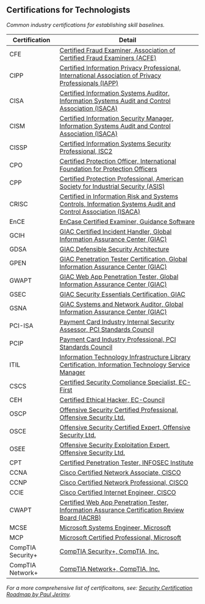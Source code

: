 
## Certifications for Technologists
*Common industry certifications for establishing skill baselines.*

| Certification     | Detail                                                                                                                                       | 
|-------------------|----------------------------------------------------------------------------------------------------------------------------------------------| 
| CFE               | [Certified Fraud Examiner, Association of Certified Fraud Examiners (ACFE)](http://www.acfe.com/)                                            | 
| CIPP              | [Certified Information Privacy Professional, International Association of Privacy Professionals (IAPP)](https://www.privacyassociation.org/) | 
| CISA              | [Certified Information Systems Auditor, Information Systems Audit and Control Association (ISACA)](http://www.isaca.org/)                    | 
| CISM              | [Certified Information Security Manager, Information Systems Audit and Control Association (ISACA)](http://www.isaca.org/)                   | 
| CISSP             | [Certified Information Systems Security Professional, ISC2](http://www.isc2.org/)                                                            | 
| CPO               | [Certified Protection Officer, International Foundation for Protection Officers](http://www.ifpo.org/)                                       | 
| CPP               | [Certified Protection Professional, American Society for Industrial Security (ASIS)](http://www.asisonline.org/)                             | 
| CRISC             | [Certified in Information Risk and Systems Controls, Information Systems Audit and Control Association (ISACA)](http://www.isaca.org/)       | 
| EnCE              | [EnCase Certified Examiner, Guidance Software](http://www.guidancesoftware.com/)                                                             | 
| GCIH              | [GIAC Certified Incident Handler, Global Information Assurance Center (GIAC)](http://www.giac.org/)                                          | 
| GDSA              | [GIAC Defensible Security Architecture](https://www.giac.org/)                                                                               | 
| GPEN              | [GIAC Penetration Tester Certification, Global Information Assurance Center (GIAC)](http://www.giac.org/)                                    | 
| GWAPT             | [GIAC Web App Penetration Tester, Global Information Assurance Center (GIAC)](http://www.giac.org/)                                          | 
| GSEC              | [GIAC Security Essentials Certification, GIAC](http://www.giac.org/)                                                                         | 
| GSNA              | [GIAC Systems and Network Auditor, Global Information Assurance Center (GIAC)](http://www.giac.org/)                                         | 
| PCI-ISA           | [Payment Card Industry Internal Security Assessor, PCI Standards Council](https://www.pcisecuritystandards.org/)                             | 
| PCIP              | [Payment Card Industry Professional, PCI Standards Council](https://www.pcisecuritystandards.org/)                                           | 
| ITIL              | [Information Technology Infrastructure Library Certification, Information Technology Service Manager](http://www.itil-officialsite.com/)     | 
| CSCS              | [Certified Security Compliance Specialist, EC-First](http://www.ecfirst.com/)                                                                | 
| CEH               | [Certified Ethical Hacker, EC-Council](http://www.eccouncil.org/)                                                                            | 
| OSCP              | [Offensive Security Certified Professional, Offensive Security Ltd.](http://www.offensive-security.com/)                                     | 
| OSCE              | [Offensive Security Certified Expert, Offensive Security Ltd.](http://www.offensive-security.com/)                                           | 
| OSEE              | [Offensive Security Exploitation Expert, Offensive Security Ltd.](http://www.offensive-security.com/)                                        | 
| CPT               | [Certified Penetration Tester, INFOSEC Institute](http://www.infosecinstitute.com/)                                                          | 
| CCNA              | [Cisco Certified Network Associate, CISCO](http://www.cisco.com/)                                                                            | 
| CCNP              | [Cisco Certified Network Professional, CISCO](http://www.cisco.com/)                                                                         | 
| CCIE              | [Cisco Certified Internet Engineer, CISCO](http://www.cisco.com/)                                                                            | 
| CWAPT             | [Certified Web App Penetration Tester, Information Assurance Certification Review Board (IACRB)](http://iacertification.org/)                | 
| MCSE              | [Microsoft Systems Engineer, Microsoft](http://www.microsoft.com/learning/en-us/certification-overview.aspx)                                 | 
| MCP               | [Microsoft Certified Professional, Microsoft](http://www.microsoft.com/learning/en-us/certification-overview.aspx)                           | 
| CompTIA Security+ | [CompTIA Security+, CompTIA, Inc.](http://certification.comptia.org/getCertified/certifications/security.aspx)                               | 
| CompTIA Network+  | [CompTIA Network+, CompTIA, Inc.](http://certification.comptia.org/getCertified/certifications/network.aspx)                                 | 

_For a more comprehensive list of certificaitons, see: [Security Certification Roadmap by Paul Jerimy](https://pauljerimy.com/security-certification-roadmap/)._

